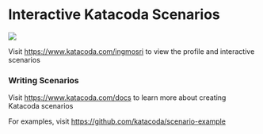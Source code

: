 # Interactive Katacoda Scenarios

[![](http://shields.katacoda.com/katacoda/ingmosri/count.svg)](https://www.katacoda.com/ingmosri "Get your profile on Katacoda.com")

Visit https://www.katacoda.com/ingmosri to view the profile and interactive scenarios

### Writing Scenarios
Visit https://www.katacoda.com/docs to learn more about creating Katacoda scenarios

For examples, visit https://github.com/katacoda/scenario-example
